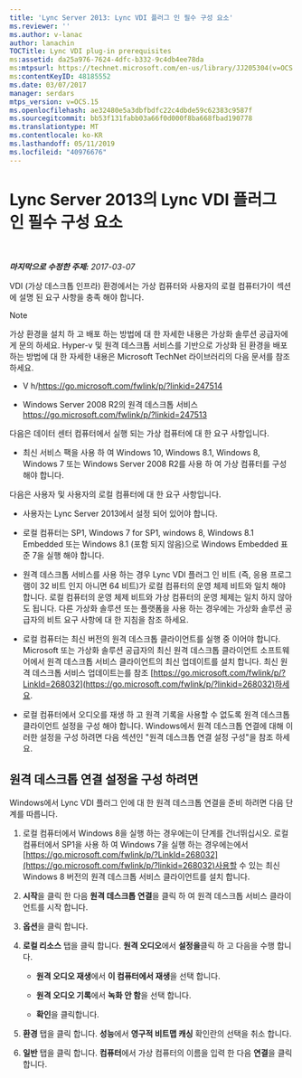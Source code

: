 ```yaml
---
title: 'Lync Server 2013: Lync VDI 플러그 인 필수 구성 요소'
ms.reviewer: ''
ms.author: v-lanac
author: lanachin
TOCTitle: Lync VDI plug-in prerequisites
ms:assetid: da25a976-7624-4dfc-b332-9c4db4ee78da
ms:mtpsurl: https://technet.microsoft.com/en-us/library/JJ205304(v=OCS.15)
ms:contentKeyID: 48185552
ms.date: 03/07/2017
manager: serdars
mtps_version: v=OCS.15
ms.openlocfilehash: ae32480e5a3dbfbdfc22c4dbde59c62383c9587f
ms.sourcegitcommit: bb53f131fabb03a66f0d000f8ba668fbad190778
ms.translationtype: MT
ms.contentlocale: ko-KR
ms.lasthandoff: 05/11/2019
ms.locfileid: "40976676"
---
```

<div data-xmlns="http://www.w3.org/1999/xhtml">

<div class="topic" data-xmlns="http://www.w3.org/1999/xhtml" data-msxsl="urn:schemas-microsoft-com:xslt" data-cs="http://msdn.microsoft.com/en-us/">

<div data-asp="http://msdn2.microsoft.com/asp">

# <a name="lync-vdi-plug-in-prerequisites-in-lync-server-2013"></a>Lync Server 2013의 Lync VDI 플러그 인 필수 구성 요소

</div>

<div id="mainSection">

<div id="mainBody">

<span> </span>

_**마지막으로 수정한 주제:** 2017-03-07_

VDI (가상 데스크톱 인프라) 환경에서는 가상 컴퓨터와 사용자의 로컬 컴퓨터가이 섹션에 설명 된 요구 사항을 충족 해야 합니다.

<div>


> [!NOTE]  
> 가상 환경을 설치 하 고 배포 하는 방법에 대 한 자세한 내용은 가상화 솔루션 공급자에 게 문의 하세요. Hyper-v 및 원격 데스크톱 서비스를 기반으로 가상화 된 환경을 배포 하는 방법에 대 한 자세한 내용은 Microsoft TechNet 라이브러리의 다음 문서를 참조 하세요. 
> <UL>
> <LI>
> <P>V h/<A class=uri href="https://go.microsoft.com/fwlink/p/?linkid=247514">https://go.microsoft.com/fwlink/p/?linkid=247514</A></P>
> <LI>
> <P>Windows Server&nbsp;2008&nbsp;R2의 원격 데스크톱 서비스<A class=uri href="https://go.microsoft.com/fwlink/p/?linkid=247513">https://go.microsoft.com/fwlink/p/?linkid=247513</A></P></LI></UL>



</div>

다음은 데이터 센터 컴퓨터에서 실행 되는 가상 컴퓨터에 대 한 요구 사항입니다.

  - 최신 서비스 팩을 사용 하 여 Windows 10, Windows 8.1, Windows 8, Windows 7 또는 Windows Server 2008 R2를 사용 하 여 가상 컴퓨터를 구성 해야 합니다.

다음은 사용자 및 사용자의 로컬 컴퓨터에 대 한 요구 사항입니다.

  - 사용자는 Lync Server 2013에서 설정 되어 있어야 합니다.

  - 로컬 컴퓨터는 SP1, Windows 7 for SP1, windows 8, Windows 8.1 Embedded 또는 Windows 8.1 (포함 되지 않음)으로 Windows Embedded 표준 7을 실행 해야 합니다.

  - 원격 데스크톱 서비스를 사용 하는 경우 Lync VDI 플러그 인 비트 (즉, 응용 프로그램이 32 비트 인지 아니면 64 비트)가 로컬 컴퓨터의 운영 체제 비트와 일치 해야 합니다. 로컬 컴퓨터의 운영 체제 비트와 가상 컴퓨터의 운영 체제는 일치 하지 않아도 됩니다. 다른 가상화 솔루션 또는 플랫폼을 사용 하는 경우에는 가상화 솔루션 공급자의 비트 요구 사항에 대 한 지침을 참조 하세요.

  - 로컬 컴퓨터는 최신 버전의 원격 데스크톱 클라이언트를 실행 중 이어야 합니다. Microsoft 또는 가상화 솔루션 공급자의 최신 원격 데스크톱 클라이언트 소프트웨어에서 원격 데스크톱 서비스 클라이언트의 최신 업데이트를 설치 합니다. 최신 원격 데스크톱 서비스 업데이트는를 참조 [https://go.microsoft.com/fwlink/p/?LinkId=268032](https://go.microsoft.com/fwlink/p/?linkid=268032)하세요.

  - 로컬 컴퓨터에서 오디오를 재생 하 고 원격 기록을 사용할 수 없도록 원격 데스크톱 클라이언트 설정을 구성 해야 합니다. Windows에서 원격 데스크톱 연결에 대해 이러한 설정을 구성 하려면 다음 섹션인 "원격 데스크톱 연결 설정 구성"을 참조 하세요.

<div>

## <a name="to-configure-remote-desktop-connection-settings"></a>원격 데스크톱 연결 설정을 구성 하려면

Windows에서 Lync VDI 플러그 인에 대 한 원격 데스크톱 연결을 준비 하려면 다음 단계를 따릅니다.

1.  로컬 컴퓨터에서 Windows 8을 실행 하는 경우에는이 단계를 건너뛰십시오. 로컬 컴퓨터에서 SP1을 사용 하 여 Windows 7을 실행 하는 경우에는에서 [https://go.microsoft.com/fwlink/p/?LinkId=268032](https://go.microsoft.com/fwlink/p/?linkid=268032)사용할 수 있는 최신 Windows 8 버전의 원격 데스크톱 서비스 클라이언트를 설치 합니다.

2.  **시작**을 클릭 한 다음 **원격 데스크톱 연결**을 클릭 하 여 원격 데스크톱 서비스 클라이언트를 시작 합니다.

3.  **옵션**을 클릭 합니다.

4.  **로컬 리소스** 탭을 클릭 합니다. **원격 오디오**에서 **설정을**클릭 하 고 다음을 수행 합니다.
    
      - **원격 오디오 재생**에서 **이 컴퓨터에서 재생**을 선택 합니다.
    
      - **원격 오디오 기록**에서 **녹화 안 함**을 선택 합니다.
    
      - **확인**을 클릭합니다.

5.  **환경** 탭을 클릭 합니다. **성능**에서 **영구적 비트맵 캐싱** 확인란의 선택을 취소 합니다.

6.  **일반** 탭을 클릭 합니다. **컴퓨터**에서 가상 컴퓨터의 이름을 입력 한 다음 **연결**을 클릭 합니다.

</div>

</div>

<span> </span>

</div>

</div>

</div>


